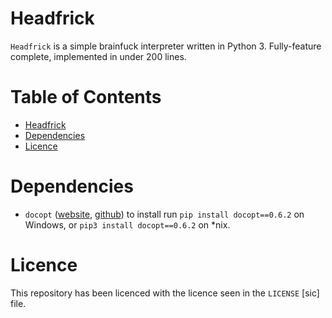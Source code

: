 # Headfrick
`Headfrick` is a simple brainfuck interpreter written in Python 3.
Fully-feature complete, implemented in under 200 lines.

# Table of Contents <!-- omit in toc -->
- [Headfrick](#headfrick)
- [Dependencies](#dependencies)
- [Licence](#licence)

# Dependencies
- `docopt` ([website](http://docopt.org), [github](https://github.com/docopt)) to install run `pip install docopt==0.6.2` on Windows,
  or `pip3 install docopt==0.6.2` on *nix.

# Licence
This repository has been licenced with the licence seen in the `LICENSE` [sic] file.
